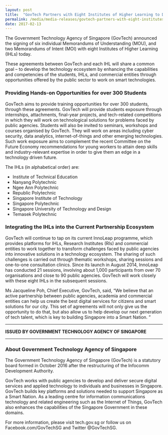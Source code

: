 ```yaml
---
layout: post
title:  "GovTech Partners with Eight Institutes of Higher Learning to Develop Deep Technical Capabilities in Students to Help Build a Smart Nation"
permalink: /media/media-releases/govtech-partners-with-eight-institutes-of-higher-learning-to-develop-deep-technical-capabilities
date: 2017-02-13
---
```

The Government Technology Agency of Singapore (GovTech) announced the signing of six individual Memorandums of Understanding (MOU), and two Memorandums of Intent (MOI) with eight Institutes of Higher Learning (IHLs) today. 

These agreements between GovTech and each IHL will share a common goal – to develop the technology ecosystem by enhancing the capabilities and competencies of the students, IHLs, and commercial entities through opportunities offered by the public sector to work on smart technologies. 

### **Providing Hands-on Opportunities for over 300 Students**
GovTech aims to provide training opportunities for over 300 students, through these agreements. GovTech will provide students exposure through internships, attachments, final-year projects, and tech-related competitions in which they will work on technological solutions for problems faced by public agencies. Students will also be invited to seminars, workshops and courses organised by GovTech. They will work on areas including cyber security, data analytics, internet-of-things and other emerging technologies. Such work exposure aims to complement the recent Committee on the Future Economy recommendations for young workers to attain deep skills and industry-relevant expertise in order to give them an edge in a technology driven future.

The IHLs (in alphabetical order) are:
* Institute of Technical Education
* Nanyang Polytechnic
* Ngee Ann Polytechnic
* Republic Polytechnic
* Singapore Institute of Technology
* Singapore Polytechnic
* Singapore University of Technology and Design
* Temasek Polytechnic

### **Integrating the IHLs into the Current Partnership Ecosystem**

GovTech will continue to tap on its current InnoLeap programme, which provides platforms for IHLs, Research Institutes (RIs) and commercial entities to work together to transform challenges faced by public agencies into innovative solutions in a technology ecosystem. The sharing of such challenges is carried out through thematic workshops, sharing sessions and one-to-one consultation clinics. Since its launch in August 2014, InnoLeap has conducted 21 sessions, involving about 1,000 participants from over 70 organisations and close to 90 public agencies. GovTech will work closely with these eight IHLs in the subsequent sessions.

Ms Jacqueline Poh, Chief Executive, GovTech, said, “We believe that an active partnership between public agencies, academia and commercial entities can help us create the best digital services for citizens and smart solutions for our city. This set of agreements will not only give us the opportunity to do that, but also allow us to help develop our next generation of tech talent, which is key to building Singapore into a Smart Nation. ”

---

**ISSUED BY GOVERNMENT TECHNOLOGY AGENCY OF SINGAPORE**

---

### **About Government Technology Agency of Singapore**
The Government Technology Agency of Singapore (GovTech) is a statutory board formed in October 2016 after the restructuring of the Infocomm Development Authority.

GovTech works with public agencies to develop and deliver secure digital services and applied technology to individuals and businesses in Singapore. GovTech builds key platforms and solutions needed to support Singapore as a Smart Nation. As a leading centre for information communications technology and related engineering such as the Internet of Things, GovTech also enhances the capabilities of the Singapore Government in these domains.

For more information, please visit tech.gov.sg or follow us on Facebook.com/GovTechSG and Twitter @GovTechSG.
